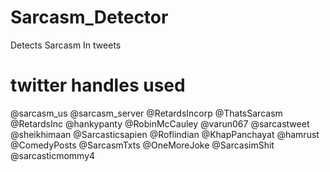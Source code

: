 # Sarcasm_Detector
Detects Sarcasm In tweets 

# twitter handles used
@sarcasm_us
@sarcasm_server
@RetardsIncorp
@ThatsSarcasm
@RetardsInc
@hankypanty
@RobinMcCauley
@varun067
@sarcastweet
@sheikhimaan
@Sarcasticsapien
@Roflindian
@KhapPanchayat
@hamrust
@ComedyPosts
@SarcasmTxts
@OneMoreJoke
@SarcasimShit
@sarcasticmommy4